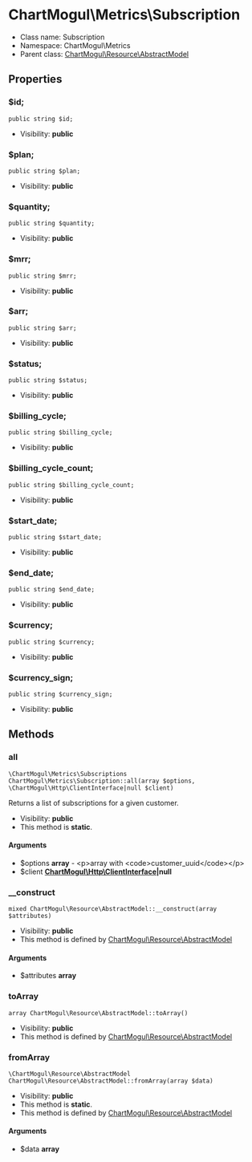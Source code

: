 ChartMogul\Metrics\Subscription
===============






* Class name: Subscription
* Namespace: ChartMogul\Metrics
* Parent class: [ChartMogul\Resource\AbstractModel](ChartMogul-Resource-AbstractModel.md)





Properties
----------


### $id;

    public string $id;





* Visibility: **public**


### $plan;

    public string $plan;





* Visibility: **public**


### $quantity;

    public string $quantity;





* Visibility: **public**


### $mrr;

    public string $mrr;





* Visibility: **public**


### $arr;

    public string $arr;





* Visibility: **public**


### $status;

    public string $status;





* Visibility: **public**


### $billing_cycle;

    public string $billing_cycle;





* Visibility: **public**


### $billing_cycle_count;

    public string $billing_cycle_count;





* Visibility: **public**


### $start_date;

    public string $start_date;





* Visibility: **public**


### $end_date;

    public string $end_date;





* Visibility: **public**


### $currency;

    public string $currency;





* Visibility: **public**


### $currency_sign;

    public string $currency_sign;





* Visibility: **public**


Methods
-------


### all

    \ChartMogul\Metrics\Subscriptions ChartMogul\Metrics\Subscription::all(array $options, \ChartMogul\Http\ClientInterface|null $client)

Returns a list of subscriptions for a given customer.



* Visibility: **public**
* This method is **static**.


#### Arguments
* $options **array** - &lt;p&gt;array with &lt;code&gt;customer_uuid&lt;/code&gt;&lt;/p&gt;
* $client **[ChartMogul\Http\ClientInterface](ChartMogul-Http-ClientInterface.md)|null**



### __construct

    mixed ChartMogul\Resource\AbstractModel::__construct(array $attributes)





* Visibility: **public**
* This method is defined by [ChartMogul\Resource\AbstractModel](ChartMogul-Resource-AbstractModel.md)


#### Arguments
* $attributes **array**



### toArray

    array ChartMogul\Resource\AbstractModel::toArray()





* Visibility: **public**
* This method is defined by [ChartMogul\Resource\AbstractModel](ChartMogul-Resource-AbstractModel.md)




### fromArray

    \ChartMogul\Resource\AbstractModel ChartMogul\Resource\AbstractModel::fromArray(array $data)





* Visibility: **public**
* This method is **static**.
* This method is defined by [ChartMogul\Resource\AbstractModel](ChartMogul-Resource-AbstractModel.md)


#### Arguments
* $data **array**


